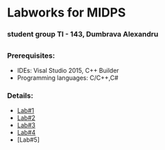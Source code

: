# **Labworks for MIDPS**

### **student group TI - 143, Dumbrava Alexandru**

##

### **Prerequisites:**

 * IDEs: Visal Studio 2015, C++ Builder
 * Programming languages: C/C++,C# 

### **Details:**

* [Lab#1](https://github.com/DumbravaAlexandru/MIDPS/tree/master/Lab%231)
* [Lab#2](https://github.com/DumbravaAlexandru/MIDPS/tree/master/Lab%232)
* [Lab#3](https://github.com/DumbravaAlexandru/MIDPS/tree/master/Lab%233)
* [Lab#4](https://github.com/DumbravaAlexandru/MIDPS/tree/master/Lab%234)
* [Lab#5]

 
